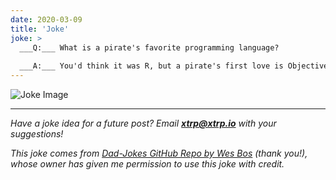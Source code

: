 ```yaml
---
date: 2020-03-09
title: 'Joke'
joke: >
  ___Q:___ What is a pirate's favorite programming language?
  
  ___A:___ You'd think it was R, but a pirate's first love is Objectively C.
---
```


![Joke Image](https://private.xtrp.io/projects/DailyDeveloperJokes/public_image_server/images/5e125970d9ec2.png)

---
*Have a joke idea for a future post? Email **[xtrp@xtrp.io](mailto:xtrp@xtrp.io)** with your suggestions!*

*This joke comes from [Dad-Jokes GitHub Repo by Wes Bos](https://github.com/wesbos/dad-jokes) (thank you!), whose owner has given me permission to use this joke with credit.*

<!-- 
Joke text:
**Q:** What is a pirate's favorite programming language?

**A:** You'd think it was R, but a pirate's first love is Objectively C.
 -->

